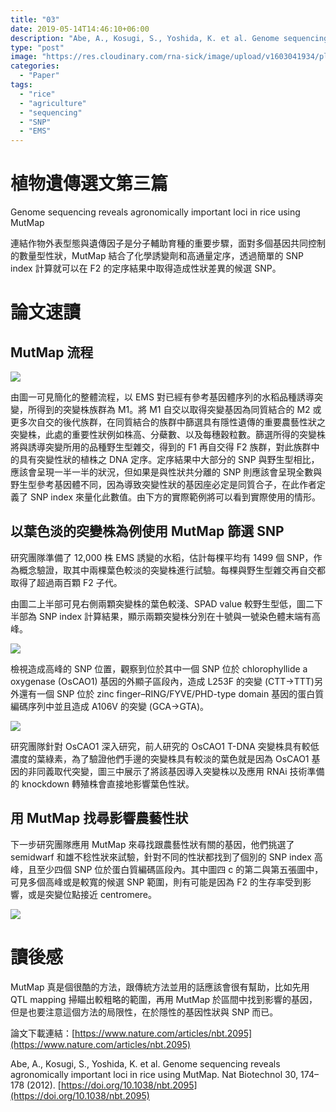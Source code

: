 ```yaml
---
title: "03"
date: 2019-05-14T14:46:10+06:00
description: "Abe, A., Kosugi, S., Yoshida, K. et al. Genome sequencing reveals agronomically important loci in rice using MutMap. Nat Biotechnol 30, 174–178 (2012). https://doi.org/10.1038/nbt.2095"
type: "post"
image: "https://res.cloudinary.com/rna-sick/image/upload/v1603041934/plantgenetics/03/1_ppzibj.png"
categories:
  - "Paper"
tags:
  - "rice"
  - "agriculture"
  - "sequencing"
  - "SNP"
  - "EMS"
---
```

# 植物遺傳選文第三篇

Genome sequencing reveals agronomically important loci in rice using MutMap

連結作物外表型態與遺傳因子是分子輔助育種的重要步驟，面對多個基因共同控制的數量型性狀，MutMap 結合了化學誘變劑和高通量定序，透過簡單的 SNP index 計算就可以在 F2 的定序結果中取得造成性狀差異的候選 SNP。

# 論文速讀

## MutMap 流程

![](https://res.cloudinary.com/rna-sick/image/upload/v1603041935/plantgenetics/03/2_wtobft.png)

由圖一可見簡化的整體流程，以 EMS 對已經有參考基因體序列的水稻品種誘導突變，所得到的突變株族群為 M1。將 M1 自交以取得突變基因為同質結合的 M2 或更多次自交的後代族群，在同質結合的族群中篩選具有隱性遺傳的重要農藝性狀之突變株，此處的重要性狀例如株高、分蘗數、以及每穗穀粒數。篩選所得的突變株將與誘導突變所用的品種野生型雜交，得到的 F1 再自交得 F2 族群，對此族群中的具有突變性狀的植株之 DNA 定序。定序結果中大部分的 SNP 與野生型相比，應該會呈現一半一半的狀況，但如果是與性狀共分離的 SNP  則應該會呈現全數與野生型參考基因體不同，因為導致突變性狀的基因座必定是同質合子，在此作者定義了 SNP index 來量化此數值。由下方的實際範例將可以看到實際使用的情形。

## 以葉色淡的突變株為例使用 MutMap 篩選 SNP

研究團隊準備了 12,000 株 EMS 誘變的水稻，估計每棵平均有 1499 個 SNP，作為概念驗證，取其中兩棵葉色較淡的突變株進行試驗。每棵與野生型雜交再自交都取得了超過兩百顆 F2 子代。

由圖二上半部可見右側兩顆突變株的葉色較淺、SPAD value 較野生型低，圖二下半部為 SNP index 計算結果，顯示兩顆突變株分別在十號與一號染色體末端有高峰。

![](https://res.cloudinary.com/rna-sick/image/upload/v1603041936/plantgenetics/03/3_nfksbj.png)

檢視造成高峰的 SNP 位置，觀察到位於其中一個 SNP 位於 chlorophyllide a oxygenase (OsCAO1) 基因的外顯子區段內，造成 L253F 的突變 (CTT→TTT)另外還有一個 SNP 位於 zinc finger–RING/FYVE/PHD-type domain 基因的蛋白質編碼序列中並且造成 A106V 的突變 (GCA→GTA)。

![](https://res.cloudinary.com/rna-sick/image/upload/v1603041936/plantgenetics/03/4_kpjvre.png)

研究團隊針對 OsCAO1 深入研究，前人研究的 OsCAO1 T-DNA 突變株具有較低濃度的葉綠素，為了驗證他們手邊的突變株具有較淡的葉色就是因為 OsCAO1 基因的非同義取代突變，圖三中展示了將該基因導入突變株以及應用 RNAi 技術準備的 knockdown 轉殖株會直接地影響葉色性狀。

## 用 MutMap 找尋影響農藝性狀

下一步研究團隊應用 MutMap 來尋找跟農藝性狀有關的基因，他們挑選了 semidwarf 和雄不稔性狀來試驗，針對不同的性狀都找到了個別的 SNP index 高峰，且至少四個 SNP 位於蛋白質編碼區段內。其中圖四 c 的第二與第五張圖中，可見多個高峰或是較寬的候選 SNP 範圍，則有可能是因為 F2 的生存率受到影響，或是突變位點接近 centromere。

![](https://res.cloudinary.com/rna-sick/image/upload/v1603041936/plantgenetics/03/5_ggq43n.png)

# 讀後感

MutMap 真是個很酷的方法，跟傳統方法並用的話應該會很有幫助，比如先用 QTL mapping 掃瞄出較粗略的範圍，再用 MutMap 於區間中找到影響的基因，但是也要注意這個方法的局限性，在於隱性的基因性狀與 SNP 而已。

論文下載連結：[https://www.nature.com/articles/nbt.2095](https://www.nature.com/articles/nbt.2095)

Abe, A., Kosugi, S., Yoshida, K. et al. Genome sequencing reveals agronomically important loci in rice using MutMap. Nat Biotechnol 30, 174–178 (2012). [https://doi.org/10.1038/nbt.2095](https://doi.org/10.1038/nbt.2095)
